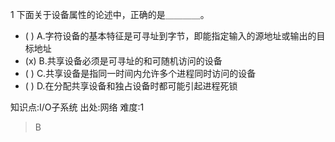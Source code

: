 1
下面关于设备属性的论述中，正确的是＿＿＿＿。
- ( ) A.字符设备的基本特征是可寻址到字节，即能指定输入的源地址或输出的目标地址
- (x) B.共享设备必须是可寻址的和可随机访问的设备
- ( ) C.共享设备是指同一时间内允许多个进程同时访问的设备
- ( ) D.在分配共享设备和独占设备时都可能引起进程死锁

知识点:I/O子系统
出处:网络
难度:1
> B
